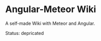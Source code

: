 Angular-Meteor Wiki
===================

A self-made Wiki with Meteor and Angular.

Status: depricated
